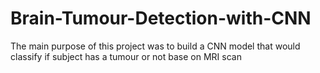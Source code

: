 # Brain-Tumour-Detection-with-CNN

The main purpose of this project was to build a CNN model that would classify if subject has a tumour or not base on MRI scan
